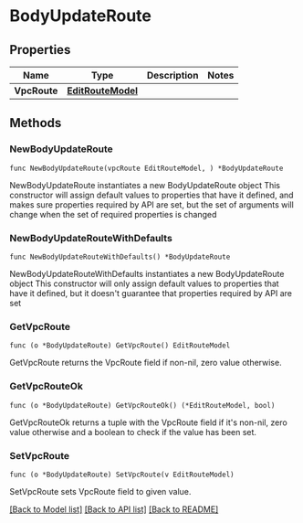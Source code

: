 # BodyUpdateRoute

## Properties

Name | Type | Description | Notes
------------ | ------------- | ------------- | -------------
**VpcRoute** | [**EditRouteModel**](EditRouteModel.md) |  | 

## Methods

### NewBodyUpdateRoute

`func NewBodyUpdateRoute(vpcRoute EditRouteModel, ) *BodyUpdateRoute`

NewBodyUpdateRoute instantiates a new BodyUpdateRoute object
This constructor will assign default values to properties that have it defined,
and makes sure properties required by API are set, but the set of arguments
will change when the set of required properties is changed

### NewBodyUpdateRouteWithDefaults

`func NewBodyUpdateRouteWithDefaults() *BodyUpdateRoute`

NewBodyUpdateRouteWithDefaults instantiates a new BodyUpdateRoute object
This constructor will only assign default values to properties that have it defined,
but it doesn't guarantee that properties required by API are set

### GetVpcRoute

`func (o *BodyUpdateRoute) GetVpcRoute() EditRouteModel`

GetVpcRoute returns the VpcRoute field if non-nil, zero value otherwise.

### GetVpcRouteOk

`func (o *BodyUpdateRoute) GetVpcRouteOk() (*EditRouteModel, bool)`

GetVpcRouteOk returns a tuple with the VpcRoute field if it's non-nil, zero value otherwise
and a boolean to check if the value has been set.

### SetVpcRoute

`func (o *BodyUpdateRoute) SetVpcRoute(v EditRouteModel)`

SetVpcRoute sets VpcRoute field to given value.



[[Back to Model list]](../README.md#documentation-for-models) [[Back to API list]](../README.md#documentation-for-api-endpoints) [[Back to README]](../README.md)


